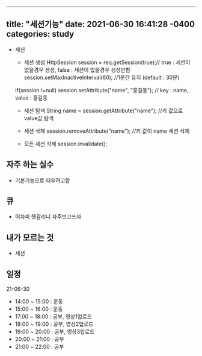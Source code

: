  ---
title: "세션기능"
date: 2021-06-30 16:41:28 -0400
categories: study
---
 - 세션
      - 세션 생성
      HttpSession session = req.getSession(true);// true : 세션이 없을경우 생성, false : 세션이 없을경우 생성안함
      session.setMaxInactiveInterval(60); //1분간 유지 (default : 30분)

      if(session !=null) session.setAttribute("name", "홍길동"); // key : name, value : 홍길동

      - 세션 탐색
      String name = session.getAttribute("name"); //키 값으로 value값 탐색

     - 세션 삭제
      session.removeAttribute("name"); //키 값이 name 세션 삭제

      - 모든 세션 삭제
      session.invalidate();

  
## 자주 하는 실수
- 기본기능으로 때우려고함
## 큐
- 어차피 헷갈리니 자주보고쓰자
## 내가 모르는 것
- 세션
## 일정
21-06-30
- 14:00 ~ 15:00 : 운동
- 15:00 ~ 16:00 : 운동
- 17:00 ~ 18:00 : 공부, 영상1업로드
- 18:00 ~ 19:00 : 공부, 영상2업로드
- 19:00 ~ 20:00 : 공부, 영상3업로드
- 20:00 ~ 21:00 : 공부
- 21:00 ~ 22:00 : 공부
